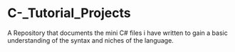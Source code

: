 # C-_Tutorial_Projects
A Repository that documents the mini C# files i have written to gain a basic understanding of the syntax and niches of the language.
